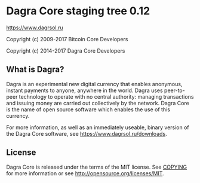 Dagra Core staging tree 0.12
===============================

https://www.dagrsol.ru

Copyright (c) 2009-2017 Bitcoin Core Developers

Copyright (c) 2014-2017 Dagra Core Developers


What is Dagra?
----------------

Dagra is an experimental new digital currency that enables anonymous, instant
payments to anyone, anywhere in the world. Dagra uses peer-to-peer technology
to operate with no central authority: managing transactions and issuing money
are carried out collectively by the network. Dagra Core is the name of open
source software which enables the use of this currency.

For more information, as well as an immediately useable, binary version of
the Dagra Core software, see https://www.dagrsol.ru/downloads.


License
-------

Dagra Core is released under the terms of the MIT license. See [COPYING](COPYING) for more
information or see http://opensource.org/licenses/MIT.